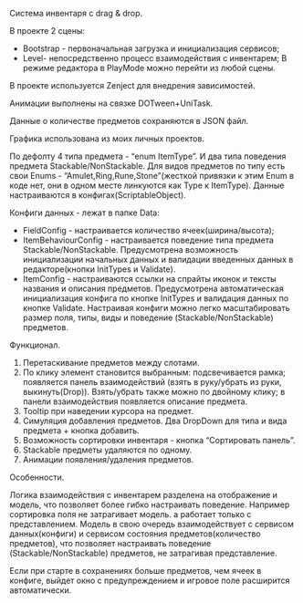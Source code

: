Система инвентаря с drag & drop.

В проекте 2 сцены:
- Bootstrap - первоначальная загрузка и инициализация сервисов;
- Level- непосредственно  процесс взаимодействия с инвентарем;
В режиме редактора в PlayMode можно перейти из любой сцены. 

В проекте используется Zenject для внедрения зависимостей.

Анимации выполнены на связке DOTween+UniTask.

Данные о количестве предметов сохраняются в JSON файл.

Графика использована из моих личных проектов.

По дефолту 4 типа предмета - “enum ItemType”. И два типа поведения предмета Stackable/NonStackable.
Для видов предметов по типу есть свои Enums - “Amulet,Ring,Rune,Stone”(жесткой привязки к этим Enum в коде нет, они в одном месте линкуются как Type к ItemType).
Данные настраиваются в конфигах(ScriptableObject). 

Конфиги данных - лежат в папке Data:
-  FieldConfig - настраивается количество ячеек(ширина/высота);
-  ItemBehaviourConfig - настраивается поведение типа предмета  Stackable/NonStackable.
 Предусмотрена возможность инициализации начальных данных и валидации введенных данных в редакторе(кнопки InitTypes и Validate). 
- ItemConfig - настраиваются ссылки на спрайты иконок и тексты названия и описания предметов.
Предусмотрена автоматическая инициализация конфига по кнопке InitTypes и валидация данных по кнопке Validate.
Настраивая конфиги можно легко масштабировать размер поля, типы, виды и поведение (Stackable/NonStackable) предметов.

Функционал.
1. Перетаскивание предметов между слотами.
2. По клику элемент становится выбранным:
подсвечивается рамка;
появляется панель взаимодействий (взять в руку/убрать из руки, выкинуть(Drop)). Взять/убрать также можно по двойному клику;
в панели взаимодействия появляется описание предмета.
3. Tooltip при наведении курсора на предмет.
4. Симуляция добавления предметов. Два DropDown для типа и вида предмета + кнопка добавить.
5. Возможность сортировки инвентаря -  кнопка “Сортировать панель”.
6. Stackable предметы удаляются по одному.
7. Анимации появления/удаления предметов.

Особенности.

Логика взаимодействия с инвентарем разделена на отображение и модель, что позволяет более гибко настраивать поведение. Например сортировка поля не затрагивает модель. а работает только с представлением. Модель в свою очередь взаимодействует с сервисом данных(конфиги) и сервисом состояния предметов(количество предметов), что позволяет настраивать поведение (Stackable/NonStackable) предметов, не затрагивая представление. 

Если при старте в сохранениях больше предметов, чем ячеек в конфиге, выйдет окно с предупреждением и игровое поле расширится автоматически.





